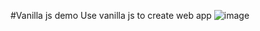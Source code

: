 #Vanilla js demo
Use vanilla js to create web app
![image](https://user-images.githubusercontent.com/96589855/217956115-92d67fb0-48ef-4c32-bece-3955c1d52d3a.png)
